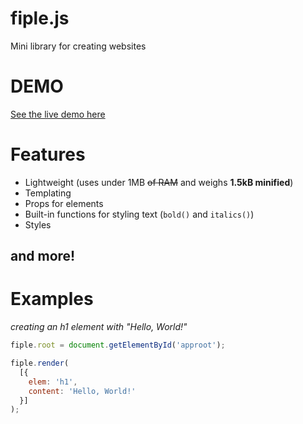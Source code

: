 # fiple.js
Mini library for creating websites

# DEMO
[See the live demo here](https://marshallovski.github.io/fiple/demo/)

# Features
* Lightweight (uses under 1MB ~~of RAM~~ and weighs **1.5kB minified**)
* Templating
* Props for elements
* Built-in functions for styling text (`bold()` and `italics()`)
* Styles
## and more!

# Examples
*creating an h1 element with "Hello, World!"*

```js
fiple.root = document.getElementById('approot');

fiple.render(
  [{
    elem: 'h1',
    content: 'Hello, World!'
  }]
);
```
